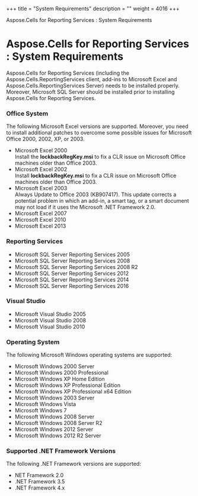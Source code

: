 +++
title = "System Requirements" 
description = "" 
weight = 4016 
+++

Aspose.Cells for Reporting Services : System Requirements  

# Aspose.Cells for Reporting Services : System Requirements


Aspose.Cells for Reporting Services (including the Aspose.Cells.ReportingServices client, add-ins to Microsoft Excel and Aspose.Cells.ReportingServices Server) needs to be installed properly. Moreover, Microsoft SQL Server should be installed prior to installing Aspose.Cells for Reporting Services.

### Office System

The following Microsoft Excel versions are supported. Moreover, you need to install additional patches to overcome some possible issues for Microsoft Office 2000, 2002, XP, or 2003.

*   Microsoft Excel 2000  
    Install the **lockbackRegKey.msi** to fix a CLR issue on Microsoft Office machines older than Office 2003.
*   Microsoft Excel 2002  
    Install **lockbackRegKey.msi** to fix a CLR issue on Microsoft Office machines older than Office 2003.
*   Microsoft Excel 2003  
    Always Update to Office 2003 (KB907417). This update corrects a potential problem in which an add-in, a smart tag, or a smart document may not load if it uses the Microsoft .NET Framework 2.0.
*   Microsoft Excel 2007
*   Microsoft Excel 2010
*   Microsoft Excel 2013

### Reporting Services

*   Microsoft SQL Server Reporting Services 2005
*   Microsoft SQL Server Reporting Services 2008
*   Microsoft SQL Server Reporting Services 2008 R2
*   Microsoft SQL Server Reporting Services 2012
*   Microsoft SQL Server Reporting Services 2014
*   Microsoft SQL Server Reporting Services 2016

### Visual Studio

*   Microsoft Visual Studio 2005
*   Microsoft Visual Studio 2008
*   Microsoft Visual Studio 2010

### Operating System

The following Microsoft Windows operating systems are supported:

*   Microsoft Windows 2000 Server
*   Microsoft Windows 2000 Professional
*   Microsoft Windows XP Home Edition
*   Microsoft Windows XP Professional Edition
*   Microsoft Windows XP Professional x64 Edition
*   Microsoft Windows 2003 Server
*   Microsoft Windows Vista
*   Microsoft Windows 7
*   Microsoft Windows 2008 Server
*   Microsoft Windows 2008 Server R2
*   Microsoft Windows 2012 Server
*   Microsoft Windows 2012 R2 Server

### Supported .NET Framework Versions

The following .NET Framework versions are supported:

*   NET Framework 2.0
*   .NET Framework 3.5
*   .NET Framework 4.x

